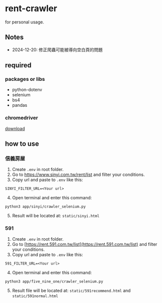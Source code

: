 # rent-crawler

for personal usage.

## Notes

* 2024-12-20: 修正爬蟲可能被導向空白頁的問題

## required

### packages or libs

* python-dotenv
* selenium
* bs4
* pandas


### chromedriver

[download](https://sites.google.com/chromium.org/driver/downloads)

## how to use

### 信義房屋

1. Create `.env` in root folder.
2. Go to https://www.sinyi.com.tw/rent/list and filter your conditions.
3. Copy url and paste to `.env` like this:

```
SINYI_FILTER_URL=<Your url>
```
4. Open terminal and enter this command:
```
python3 app/sinyi/crawler_selenium.py
```
5. Result will be located at: `static/sinyi.html`

### 591

1. Create `.env` in root folder.
2. Go to [https://rent.591.com.tw/list](https://rent.591.com.tw/list) and filter your conditions.
3. Copy url and paste to `.env` like this:

```
591_FILTER_URL=<Your url>
```

4. Open terminal and enter this command:

```
python3 app/five_nine_one/crawler_selenium.py
```

5. Result file will be located at: `static/591recommend.html` and `static/591normal.html`

